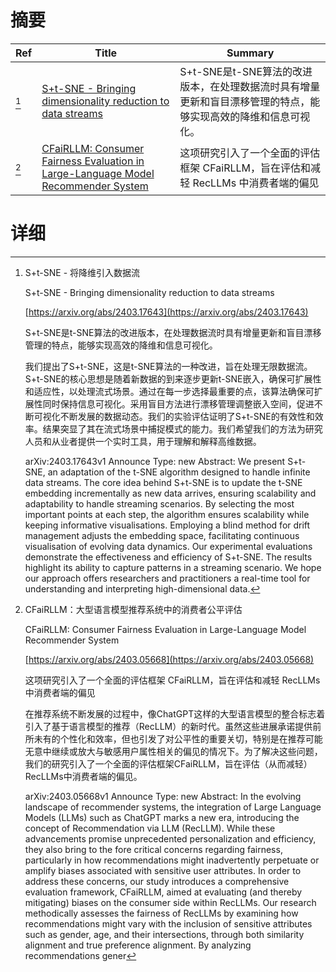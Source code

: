 # 摘要

| Ref | Title | Summary |
| --- | --- | --- |
| [^1] | [S+t-SNE - Bringing dimensionality reduction to data streams](https://arxiv.org/abs/2403.17643) | S+t-SNE是t-SNE算法的改进版本，在处理数据流时具有增量更新和盲目漂移管理的特点，能够实现高效的降维和信息可视化。 |
| [^2] | [CFaiRLLM: Consumer Fairness Evaluation in Large-Language Model Recommender System](https://arxiv.org/abs/2403.05668) | 这项研究引入了一个全面的评估框架 CFaiRLLM，旨在评估和减轻 RecLLMs 中消费者端的偏见 |

# 详细

[^1]: S+t-SNE - 将降维引入数据流

    S+t-SNE - Bringing dimensionality reduction to data streams

    [https://arxiv.org/abs/2403.17643](https://arxiv.org/abs/2403.17643)

    S+t-SNE是t-SNE算法的改进版本，在处理数据流时具有增量更新和盲目漂移管理的特点，能够实现高效的降维和信息可视化。

    

    我们提出了S+t-SNE，这是t-SNE算法的一种改进，旨在处理无限数据流。S+t-SNE的核心思想是随着新数据的到来逐步更新t-SNE嵌入，确保可扩展性和适应性，以处理流式场景。通过在每一步选择最重要的点，该算法确保可扩展性同时保持信息可视化。采用盲目方法进行漂移管理调整嵌入空间，促进不断可视化不断发展的数据动态。我们的实验评估证明了S+t-SNE的有效性和效率。结果突显了其在流式场景中捕捉模式的能力。我们希望我们的方法为研究人员和从业者提供一个实时工具，用于理解和解释高维数据。

    arXiv:2403.17643v1 Announce Type: new  Abstract: We present S+t-SNE, an adaptation of the t-SNE algorithm designed to handle infinite data streams. The core idea behind S+t-SNE is to update the t-SNE embedding incrementally as new data arrives, ensuring scalability and adaptability to handle streaming scenarios. By selecting the most important points at each step, the algorithm ensures scalability while keeping informative visualisations. Employing a blind method for drift management adjusts the embedding space, facilitating continuous visualisation of evolving data dynamics. Our experimental evaluations demonstrate the effectiveness and efficiency of S+t-SNE. The results highlight its ability to capture patterns in a streaming scenario. We hope our approach offers researchers and practitioners a real-time tool for understanding and interpreting high-dimensional data.
    
[^2]: CFaiRLLM：大型语言模型推荐系统中的消费者公平评估

    CFaiRLLM: Consumer Fairness Evaluation in Large-Language Model Recommender System

    [https://arxiv.org/abs/2403.05668](https://arxiv.org/abs/2403.05668)

    这项研究引入了一个全面的评估框架 CFaiRLLM，旨在评估和减轻 RecLLMs 中消费者端的偏见

    

    在推荐系统不断发展的过程中，像ChatGPT这样的大型语言模型的整合标志着引入了基于语言模型的推荐（RecLLM）的新时代。虽然这些进展承诺提供前所未有的个性化和效率，但也引发了对公平性的重要关切，特别是在推荐可能无意中继续或放大与敏感用户属性相关的偏见的情况下。为了解决这些问题，我们的研究引入了一个全面的评估框架CFaiRLLM，旨在评估（从而减轻）RecLLMs中消费者端的偏见。

    arXiv:2403.05668v1 Announce Type: new  Abstract: In the evolving landscape of recommender systems, the integration of Large Language Models (LLMs) such as ChatGPT marks a new era, introducing the concept of Recommendation via LLM (RecLLM). While these advancements promise unprecedented personalization and efficiency, they also bring to the fore critical concerns regarding fairness, particularly in how recommendations might inadvertently perpetuate or amplify biases associated with sensitive user attributes. In order to address these concerns, our study introduces a comprehensive evaluation framework, CFaiRLLM, aimed at evaluating (and thereby mitigating) biases on the consumer side within RecLLMs.   Our research methodically assesses the fairness of RecLLMs by examining how recommendations might vary with the inclusion of sensitive attributes such as gender, age, and their intersections, through both similarity alignment and true preference alignment. By analyzing recommendations gener
    

